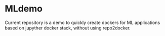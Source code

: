 # MLdemo

Current repository is a demo to quickly create dockers for ML applications based on jupyther docker stack, without using repo2docker.